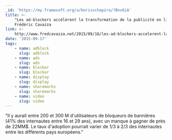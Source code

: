 ```yaml
---
_id: 'https://my.framasoft.org/u/borisschapira/?Bnv6iA'
title: >-
    "Les ad-blockers accélèrent la transformation de la publicité en ligne",
    Frédéric Cavazza
link: >-
    http://www.fredcavazza.net/2015/09/16/les-ad-blockers-accelerent-la-transformation-de-la-publicite-en-ligne/
date: '2015-09-17'
tags:
    - name: adblock
      slug: adblock
    - name: ads
      slug: ads
    - name: blocker
      slug: blocker
    - name: display
      slug: display
    - name: sharemarks
      slug: sharemarks
    - name: video
      slug: video
---
```


<div class="markdown"><p>&quot;Il y aurait entre 200 et 300 M d'utilisateurs de bloqueurs de bannières (41% des internautes entre 16 et 29 ans), avec un manque à gagner de près de 22MM$. Le taux d'adoption pourrait varier de 1/3 à 2/3 des internautes entre les différents pays européens.&quot;
</p></div>
